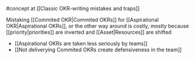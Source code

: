 #concept at [[Classic OKR-writing mistakes and traps]]

Mistaking [[Commited OKR|Commited OKRs]] for [[Aspirational OKR|Aspirational OKRs]], or the other way around is costly, mostly because [[priority|priorities]] are inverted and [[Asset|Resources]] are shifted

- [[Aspirational OKRs are taken less seriously by teams]]
- [[Not deliverying Commited OKRs create defensiveness in the team]]
